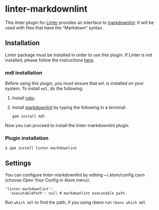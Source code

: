 linter-markdownlint
=========================

This linter plugin for [Linter](https://github.com/AtomLinter/Linter) provides an interface to [markdownlint](https://github.com/mivok/markdownlint). It will be used with files that have the “Markdown” syntax.

## Installation
Linter package must be installed in order to use this plugin. If Linter is not installed, please follow the instructions [here](https://github.com/AtomLinter/Linter).

### mdl installation
Before using this plugin, you must ensure that `mdl` is installed on your system. To install `mdl`, do the following:

1. Install [ruby](https://www.ruby-lang.org/).

2. Install [markdownlint](https://github.com/mivok/markdownlint) by typing the following in a terminal:
   ```
   gem install mdl
   ```

Now you can proceed to install the linter-markdownlint plugin.

### Plugin installation
```
$ apm install linter-markdownlint
```

## Settings
You can configure linter-markdownlint by editing ~/.atom/config.cson (choose Open Your Config in Atom menu):

```
'linter-markdownlint':
  'executablePath': null # markdownlint executable path.
```
Run `which mdl` to find the path,
if you using rbenv run `rbenv which mdl`
